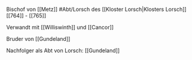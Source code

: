 Bischof von [[Metz]]
#Abt/Lorsch des [[Kloster Lorsch|Klosters Lorsch]] [[764]] - [[765]]

Verwandt mit [[Williswinth]] und [[Cancor]]

Bruder von [[Gundeland]]

Nachfolger als Abt von Lorsch: [[Gundeland]]
